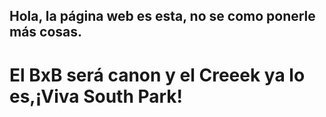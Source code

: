 <html>
 <head>
  <style> backgroundcolor: blue </style>
 </head>
 <body>
  <h2>Hola, la página web es esta, no se como ponerle más cosas.</h2>
  <h1>El BxB será canon y el Creeek ya lo es,¡Viva South Park!</h1>
 </body>

</html>
